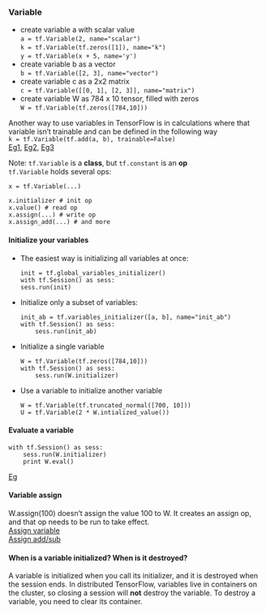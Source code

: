 ### Variable
* create variable a with scalar value     
```a = tf.Variable(2, name="scalar")```    
```k = tf.Variable(tf.zeros([1]), name="k")```       
```y = tf.Variable(x + 5, name='y')```        
* create variable b as a vector    
```b = tf.Variable([2, 3], name="vector")```
* create variable c as a 2x2 matrix    
```c = tf.Variable([[0, 1], [2, 3]], name="matrix")```
* create variable W as 784 x 10 tensor, filled with zeros     
```W = tf.Variable(tf.zeros([784,10]))```

Another way to use variables in TensorFlow is in calculations where that variable isn’t trainable and can be defined in the following way      
```k = tf.Variable(tf.add(a, b), trainable=False)```      
[Eg1](../Codes/Variable_Ex_1.ipynb), [Eg2](../Codes/Variable_Ex_2.ipynb), [Eg3](../Codes/Variable_Ex_3.ipynb)

Note: 
```tf.Variable``` is a **class**, but ```tf.constant``` is an **op**    
```tf.Variable``` holds several ops:
```
x = tf.Variable(...)

x.initializer # init op
x.value() # read op
x.assign(...) # write op
x.assign_add(...) # and more
```

#### Initialize your variables
* The easiest way is initializing all variables at once:
    ```
    init = tf.global_variables_initializer()
    with tf.Session() as sess:
    sess.run(init)
    ```
* Initialize only a subset of variables:
    ```
    init_ab = tf.variables_initializer([a, b], name="init_ab")
    with tf.Session() as sess:
        sess.run(init_ab)
    ```
* Initialize a single variable
    ```
    W = tf.Variable(tf.zeros([784,10]))
    with tf.Session() as sess:
        sess.run(W.initializer)
    ```
* Use a variable to initialize another variable
    ```
    W = tf.Variable(tf.truncated_normal([700, 10]))
    U = tf.Variable(2 * W.intialized_value())
    ```
    
#### Evaluate a variable
```
with tf.Session() as sess:
    sess.run(W.initializer)
    print W.eval()
```
[Eg](../Codes/Eval_variable.ipynb)

#### Variable assign
W.assign(100) doesn’t assign the value 100 to W. It creates an assign op, and that op needs to be run to take effect.     
[Assign variable](../Codes/Assign_variable.ipynb)    
[Assign add/sub](../Codes/Assign_add_sub.ipynb)

#### When is a variable initialized? When is it destroyed?
A variable is initialized when you call its initializer, and it is destroyed when the session ends. In distributed TensorFlow, variables live in containers on the cluster, so closing a session will **not** destroy the variable. To destroy a variable, you need to clear its container.

